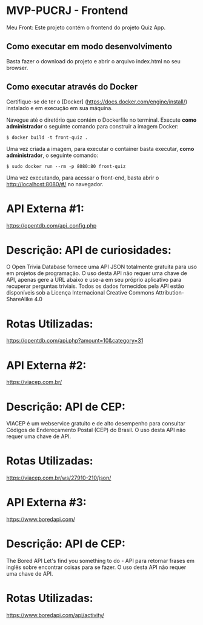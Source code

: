 # MVP-PUCRJ - Frontend
Meu Front:
Este projeto contém o frontend do projeto Quiz App.

## Como executar em modo desenvolvimento 
Basta fazer o download do projeto e abrir o arquivo index.html no seu browser.

## Como executar através do Docker

Certifique-se de ter o [Docker] (https://docs.docker.com/engine/install/) instalado e em execução em sua máquina.

Navegue até o diretório que contém o Dockerfile no terminal.
Execute **como administrador** o seguinte comando para construir a imagem Docker:

```
$ docker build -t front-quiz .
```

Uma vez criada a imagem, para executar o container basta executar, **como administrador**, o seguinte comando:

```
$ sudo docker run --rm -p 8080:80 front-quiz
```

Uma vez executando, para acessar o front-end, basta abrir o [http://localhost:8080/#/](http://localhost:8080/#/) no navegador.


# API Externa #1: 
https://opentdb.com/api_config.php

# Descrição: API de curiosidades:
O Open Trivia Database fornece uma API JSON totalmente gratuita para uso em projetos de programação. O uso desta API não requer uma chave de API, apenas gere a URL abaixo e use-a em seu próprio aplicativo para recuperar perguntas triviais.
Todos os dados fornecidos pela API estão disponíveis sob a Licença Internacional Creative Commons Attribution-ShareAlike 4.0

# Rotas Utilizadas: 
https://opentdb.com/api.php?amount=10&category=31



# API Externa #2: 
https://viacep.com.br/

# Descrição: API de CEP:
VIACEP é um webservice gratuito e de alto desempenho para consultar Códigos de Endereçamento Postal (CEP) do Brasil. O uso desta API não requer uma chave de API.

# Rotas Utilizadas: 
https://viacep.com.br/ws/27910-210/json/


# API Externa #3: 
https://www.boredapi.com/

# Descrição: API de CEP:
The Bored API Let's find you something to do - API para retornar frases em inglês sobre encontrar coisas para se fazer. O uso desta API não requer uma chave de API.

# Rotas Utilizadas: 
https://www.boredapi.com/api/activity/